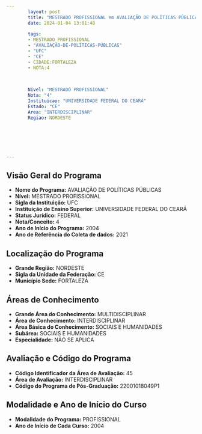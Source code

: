 ```yaml
---
        layout: post
        title: "MESTRADO PROFISSIONAL em AVALIAÇÃO DE POLÍTICAS PÚBLICAS na UFC  "
        date: 2024-01-04 13:01:48
     
        tags:
        - MESTRADO PROFISSIONAL
        - "AVALIAÇÃO-DE-POLÍTICAS-PÚBLICAS"
        - "UFC"
        - "CE"
        - CIDADE:FORTALEZA
        - NOTA:4
        
       

        Nivel: "MESTRADO PROFISSIONAL"
        Nota: "4"
        Instituicao: "UNIVERSIDADE FEDERAL DO CEARÁ"
        Estado: "CE"
        Area: "INTERDISCIPLINAR"
        Regiao: NORDESTE
        
        
        
        
        
        
---
```

## Visão Geral do Programa
- **Nome do Programa:** AVALIAÇÃO DE POLÍTICAS PÚBLICAS
- **Nível:** MESTRADO PROFISSIONAL
- **Sigla da Instituição:** UFC
- **Instituição de Ensino Superior:** UNIVERSIDADE FEDERAL DO CEARÁ
- **Status Jurídico:** FEDERAL
- **Nota/Conceito:** 4
- **Ano de Início do Programa:** 2004
- **Ano de Referência do Coleta de dados:** 2021

## Localização do Programa
- **Grande Região:** NORDESTE
- **Sigla da Unidade da Federação:** CE
- **Município Sede:** FORTALEZA

## Áreas de Conhecimento
- **Grande Área do Conhecimento:** MULTIDISCIPLINAR
- **Área de Conhecimento:** INTERDISCIPLINAR
- **Área Básica do Conhecimento:** SOCIAIS E HUMANIDADES
- **Subárea:** SOCIAIS E HUMANIDADES
- **Especialidade:** NÃO SE APLICA

## Avaliação e Código do Programa
- **Código Identificador da Área de Avaliação:** 45
- **Área de Avaliação:** INTERDISCIPLINAR
- **Código do Programa de Pós-Graduação:** 22001018049P1


## Modalidade e Ano de Início do Curso
- **Modalidade do Programa:** PROFISSIONAL
- **Ano de Início de Cada Curso:** 2004
